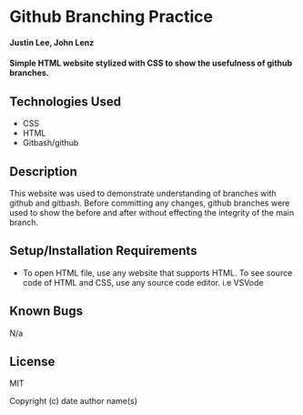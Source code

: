 # Github Branching Practice

#### Justin Lee, John Lenz

#### Simple HTML website stylized with CSS to show the usefulness of github branches.

## Technologies Used

* CSS
* HTML
* Gitbash/github

## Description

This website was used to demonstrate understanding of branches with github and gitbash. Before committing any changes, github branches were used to show the before and after without effecting the integrity of the main branch.

## Setup/Installation Requirements

* To open HTML file, use any website that supports HTML. To see source code of HTML and CSS, use any source code editor. i.e VSVode

## Known Bugs

N/a

## License

MIT 

Copyright (c) date author name(s)

